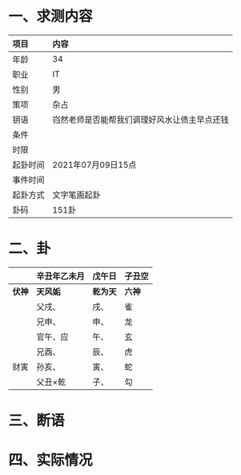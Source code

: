 # 一、求测内容
|项目|内容|
|:-|:-|
|年龄|34|
|职业|IT|
|性别|男|
|策项|杂占|
|钥语|岿然老师是否能帮我们调理好风水让债主早点还钱|
|条件||
|时限||
|起卦时间|2021年07月09日15点|
|事件时间||
|起卦方式|文字笔画起卦|
|卦码|151卦|

# 二、卦
||辛丑年乙未月|戊午日|子丑空|
|:-|:-|:-|:-|
|**伏神**|**天风姤**|**乾为天**|**六神**|
||父戌、|戌、|雀|
||兄申、|申、|龙|
||官午、应|午、|玄|
||兄酉、|辰、|虎|
|财寅|孙亥、|寅、|蛇|
||父丑×乾|子、|勾|


# 三、断语

# 四、实际情况